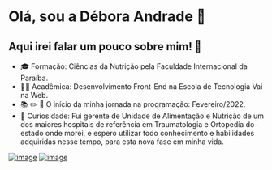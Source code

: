 # Olá, sou a Débora Andrade :wave:

## Aqui irei falar um pouco sobre mim! :slightly_smiling_face: 

* :mortar_board: Formação: Ciências da Nutrição pela Faculdade Internacional da Paraíba.
* :woman_technologist: Acadêmica: Desenvolvimento Front-End na Escola de Tecnologia Vai na Web.
* :books: :pencil2: :rocket: O início da minha jornada na programação: Fevereiro/2022.
* :mag_right: Curiosidade: Fui gerente de Unidade de Alimentação e Nutrição de um dos maiores hospitais de referência em Traumatologia e Ortopedia do estado onde morei, e espero utilizar todo conhecimento e habilidades adquiridas nesse tempo, para esta nova fase em minha vida.



[![image](https://img.shields.io/badge/GitHub-100000?style=for-the-badge&logo=github&logoColor=white)](https://github.com/DebsAndrade)
[![image](https://img.shields.io/badge/LinkedIn-0077B5?style=for-the-badge&logo=linkedin&logoColor=white)](https://www.linkedin.com/in/debs-andrade/)
